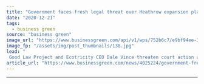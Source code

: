 ```yaml
---
title: "Government faces fresh legal threat over Heathrow expansion plans"
date: "2020-12-21"
tags: 
  - business green
source: "business green"
image_url: "https://www.businessgreen.com/api/v1/wps/752b6c7/e9bf94ee-3478-487f-8923-e1fa609d3143/8/CHE15347d-185x114.jpg"
image_fp: "/assets/img/post_thumbnails/138.jpg"
lead: "
 Good Law Project and Ecotricity CEO Dale Vince threaten court action unless government reviews airports planning policy before the final approval process for third runway begins ..."
article_url: "https://www.businessgreen.com/news/4025224/government-fresh-legal-threat-heathrow-expansion-plans"
---
```


---
